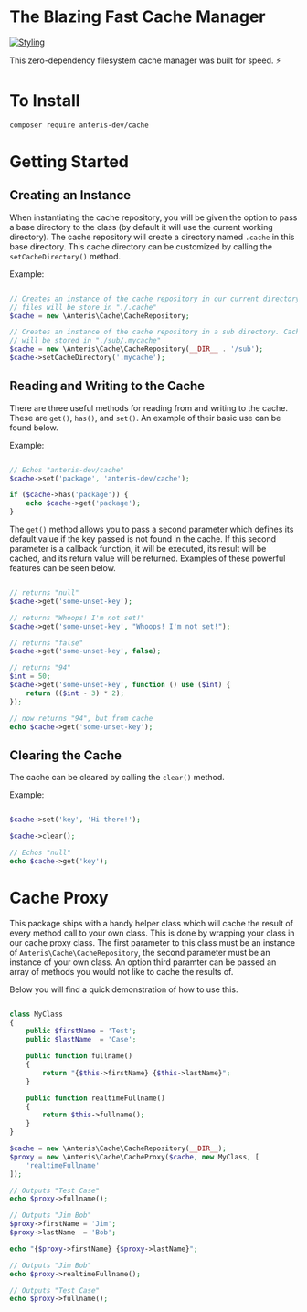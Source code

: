 # The Blazing Fast Cache Manager
[![Styling](https://github.com/Anteris-Dev/cache/workflows/Styling/badge.svg)](https://github.com/Anteris-Dev/cache/actions?query=workflow%3AStyling)

This zero-dependency filesystem cache manager was built for speed. :zap:

# To Install
```bash
composer require anteris-dev/cache
```

# Getting Started

## Creating an Instance
When instantiating the cache repository, you will be given the option to pass a base directory to the class (by default it will use the current working directory). The cache repository will create a directory named `.cache` in this base directory. This cache directory can be customized by calling the `setCacheDirectory()` method.

Example:

```php

// Creates an instance of the cache repository in our current directory. Cache
// files will be store in "./.cache"
$cache = new \Anteris\Cache\CacheRepository;

// Creates an instance of the cache repository in a sub directory. Cache files
// will be stored in "./sub/.mycache"
$cache = new \Anteris\Cache\CacheRepository(__DIR__ . '/sub');
$cache->setCacheDirectory('.mycache');

```

## Reading and Writing to the Cache
There are three useful methods for reading from and writing to the cache. These are `get()`, `has()`, and `set()`. An example of their basic use can be found below.

Example:

```php

// Echos "anteris-dev/cache"
$cache->set('package', 'anteris-dev/cache');

if ($cache->has('package')) {
    echo $cache->get('package');
}

```

The `get()` method allows you to pass a second parameter which defines its default value if the key passed is not found in the cache. If this second parameter is a callback function, it will be executed, its result will be cached, and its return value will be returned. Examples of these powerful features can be seen below.

```php

// returns "null"
$cache->get('some-unset-key');

// returns "Whoops! I'm not set!"
$cache->get('some-unset-key', "Whoops! I'm not set!");

// returns "false"
$cache->get('some-unset-key', false);

// returns "94"
$int = 50;
$cache->get('some-unset-key', function () use ($int) {
    return (($int - 3) * 2);
});

// now returns "94", but from cache
echo $cache->get('some-unset-key');

```

## Clearing the Cache
The cache can be cleared by calling the `clear()` method.

Example:

```php

$cache->set('key', 'Hi there!');

$cache->clear();

// Echos "null"
echo $cache->get('key');

```

# Cache Proxy
This package ships with a handy helper class which will cache the result of every method call to your own class. This is done by wrapping your class in our cache proxy class. The first parameter to this class must be an instance of `Anteris\Cache\CacheRepository`, the second parameter must be an instance of your own class. An option third paramter can be passed an array of methods you would not like to cache the results of.

Below you will find a quick demonstration of how to use this.

```php

class MyClass
{
    public $firstName = 'Test';
    public $lastName  = 'Case';

    public function fullname()
    {
        return "{$this->firstName} {$this->lastName}";
    }

    public function realtimeFullname()
    {
        return $this->fullname();
    }
}

$cache = new \Anteris\Cache\CacheRepository(__DIR__);
$proxy = new \Anteris\Cache\CacheProxy($cache, new MyClass, [
    'realtimeFullname'
]);

// Outputs "Test Case"
echo $proxy->fullname();

// Outputs "Jim Bob"
$proxy->firstName = 'Jim';
$proxy->lastName  = 'Bob';

echo "{$proxy->firstName} {$proxy->lastName}";

// Outputs "Jim Bob"
echo $proxy->realtimeFullname();

// Outputs "Test Case"
echo $proxy->fullname();

```
